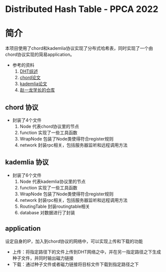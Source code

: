 # Distributed Hash Table - PPCA 2022
# 简介

本项目使用了chord和kademlia协议实现了分布式哈希表，同时实现了一个由chord协议实现的简易application。

- 参考的资料
  1. [DHT综述](https://luyuhuang.tech/2020/03/06/dht-and-p2p.html)
  2. [chord论文](https://pdos.csail.mit.edu/papers/chord:sigcomm01/chord_sigcomm.pdf)
  3. [kademlia论文](https://pdos.csail.mit.edu/~petar/papers/maymounkov-kademlia-lncs.pdf)
  4. [赵一龙学长的仓库](https://github.com/happierpig/DHT)

## chord 协议
- 封装了4个文件
  1. Node 代表chord协议里的节点
  2. function 实现了一些工具函数
  3. WrapNode 包装了Node类使得符合register规则
  4. network 封装rpc相关，包括服务器监听和远程调用方法
## kademlia 协议
- 封装了6个文件
  1. Node 代表kademlia协议里的节点
  2. function 实现了一些工具函数
  3. WrapNode 包装了Node类使得符合register规则
  4. network 封装rpc相关，包括服务器监听和远程调用方法
  5. RoutingTable 封装routingtable相关
  6. database 对数据进行了封装
## application
设定自身的IP，加入到chord协议的网络中，可以实现上传和下载的功能
- 上传：将指定路径下的文件上传到DHT网络之中，并在另一指定路径之下生成种子文件，并同时输出磁力链接
- 下载：通过种子文件或者磁力链接将目标文件下载到指定路径之下